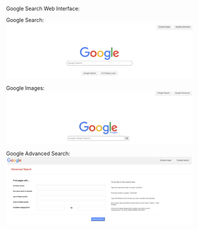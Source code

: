 Google Search Web Interface:


Google Search:
[![See the web page here!](https://github.com/dsrestrepo/Web_Programming_Django/blob/main/HTML_%26_CSS/google%20search.png)]([https://www.youtube.com/watch?v=AqvPmonSn7o](https://www.youtube.com/watch?v=AqvPmonSn7o))


Google Images:
[![See the web page here!](https://github.com/dsrestrepo/Web_Programming_Django/blob/main/HTML_%26_CSS/google%20images.png)]([https://www.youtube.com/watch?v=AqvPmonSn7o](https://www.youtube.com/watch?v=AqvPmonSn7o))

Google Advanced Search:
[![See the web page here!](https://github.com/dsrestrepo/Web_Programming_Django/blob/main/HTML_%26_CSS/google%20advanced.png)]([https://www.youtube.com/watch?v=AqvPmonSn7o](https://www.youtube.com/watch?v=AqvPmonSn7o))
